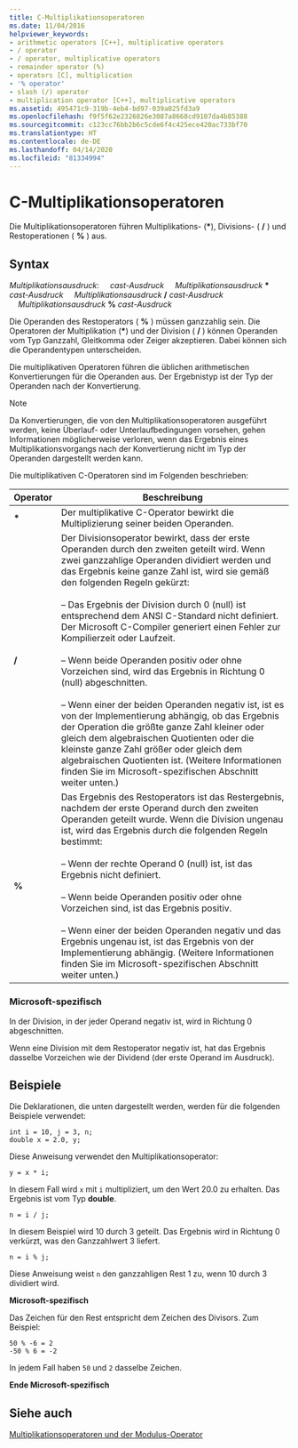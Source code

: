 ```yaml
---
title: C-Multiplikationsoperatoren
ms.date: 11/04/2016
helpviewer_keywords:
- arithmetic operators [C++], multiplicative operators
- / operator
- / operator, multiplicative operators
- remainder operator (%)
- operators [C], multiplication
- '% operator'
- slash (/) operator
- multiplication operator [C++], multiplicative operators
ms.assetid: 495471c9-319b-4eb4-bd97-039a025fd3a9
ms.openlocfilehash: f9f5f62e2326826e3087a8668cd9107da4b85388
ms.sourcegitcommit: c123cc76bb2b6c5cde6f4c425ece420ac733bf70
ms.translationtype: HT
ms.contentlocale: de-DE
ms.lasthandoff: 04/14/2020
ms.locfileid: "81334994"
---
```

# <a name="c-multiplicative-operators"></a>C-Multiplikationsoperatoren

Die Multiplikationsoperatoren führen Multiplikations- (<strong>\*</strong>), Divisions- ( **/** ) und Restoperationen ( **%** ) aus.

## <a name="syntax"></a>Syntax

*Multiplikationsausdruck*: &nbsp;&nbsp;&nbsp;&nbsp;*cast-Ausdruck* &nbsp;&nbsp;&nbsp;&nbsp;*Multiplikationsausdruck* <strong>\*</strong> *cast-Ausdruck* &nbsp;&nbsp;&nbsp;&nbsp;*Multiplikationsausdruck* **/** *cast-Ausdruck* &nbsp;&nbsp;&nbsp;&nbsp;*Multiplikationsausdruck* **%** *cast-Ausdruck*

Die Operanden des Restoperators ( **%** ) müssen ganzzahlig sein. Die Operatoren der Multiplikation (<strong>\*</strong>) und der Division ( **/** ) können Operanden vom Typ Ganzzahl, Gleitkomma oder Zeiger akzeptieren. Dabei können sich die Operandentypen unterscheiden.

Die multiplikativen Operatoren führen die üblichen arithmetischen Konvertierungen für die Operanden aus. Der Ergebnistyp ist der Typ der Operanden nach der Konvertierung.

> [!NOTE]
> Da Konvertierungen, die von den Multiplikationsoperatoren ausgeführt werden, keine Überlauf- oder Unterlaufbedingungen vorsehen, gehen Informationen möglicherweise verloren, wenn das Ergebnis eines Multiplikationsvorgangs nach der Konvertierung nicht im Typ der Operanden dargestellt werden kann.

Die multiplikativen C-Operatoren sind im Folgenden beschrieben:

|Operator|Beschreibung|
|--------------|-----------------|
|<strong>\*</strong>|Der multiplikative C-Operator bewirkt die Multiplizierung seiner beiden Operanden.|
|**/**|Der Divisionsoperator bewirkt, dass der erste Operanden durch den zweiten geteilt wird. Wenn zwei ganzzahlige Operanden dividiert werden und das Ergebnis keine ganze Zahl ist, wird sie gemäß den folgenden Regeln gekürzt:<br/><br/>– Das Ergebnis der Division durch 0 (null) ist entsprechend dem ANSI C-Standard nicht definiert. Der Microsoft C-Compiler generiert einen Fehler zur Kompilierzeit oder Laufzeit.<br/><br/>– Wenn beide Operanden positiv oder ohne Vorzeichen sind, wird das Ergebnis in Richtung 0 (null) abgeschnitten.<br/><br/>– Wenn einer der beiden Operanden negativ ist, ist es von der Implementierung abhängig, ob das Ergebnis der Operation die größte ganze Zahl kleiner oder gleich dem algebraischen Quotienten oder die kleinste ganze Zahl größer oder gleich dem algebraischen Quotienten ist. (Weitere Informationen finden Sie im Microsoft-spezifischen Abschnitt weiter unten.)|
|**%**|Das Ergebnis des Restoperators ist das Restergebnis, nachdem der erste Operand durch den zweiten Operanden geteilt wurde. Wenn die Division ungenau ist, wird das Ergebnis durch die folgenden Regeln bestimmt:<br/><br/>– Wenn der rechte Operand 0 (null) ist, ist das Ergebnis nicht definiert.<br/><br/>– Wenn beide Operanden positiv oder ohne Vorzeichen sind, ist das Ergebnis positiv.<br/><br/>– Wenn einer der beiden Operanden negativ und das Ergebnis ungenau ist, ist das Ergebnis von der Implementierung abhängig. (Weitere Informationen finden Sie im Microsoft-spezifischen Abschnitt weiter unten.)|

### <a name="microsoft-specific"></a>Microsoft-spezifisch

In der Division, in der jeder Operand negativ ist, wird in Richtung 0 abgeschnitten.

Wenn eine Division mit dem Restoperator negativ ist, hat das Ergebnis dasselbe Vorzeichen wie der Dividend (der erste Operand im Ausdruck).

## <a name="examples"></a>Beispiele

Die Deklarationen, die unten dargestellt werden, werden für die folgenden Beispiele verwendet:

```
int i = 10, j = 3, n;
double x = 2.0, y;
```

Diese Anweisung verwendet den Multiplikationsoperator:

```
y = x * i;
```

In diesem Fall wird `x` mit `i` multipliziert, um den Wert 20.0 zu erhalten. Das Ergebnis ist vom Typ **double**.

```
n = i / j;
```

In diesem Beispiel wird 10 durch 3 geteilt. Das Ergebnis wird in Richtung 0 verkürzt, was den Ganzzahlwert 3 liefert.

```
n = i % j;
```

Diese Anweisung weist `n` den ganzzahligen Rest 1 zu, wenn 10 durch 3 dividiert wird.

**Microsoft-spezifisch**

Das Zeichen für den Rest entspricht dem Zeichen des Divisors. Zum Beispiel:

```
50 % -6 = 2
-50 % 6 = -2
```

In jedem Fall haben `50` und `2` dasselbe Zeichen.

**Ende Microsoft-spezifisch**

## <a name="see-also"></a>Siehe auch

[Multiplikationsoperatoren und der Modulus-Operator](../cpp/multiplicative-operators-and-the-modulus-operator.md)
